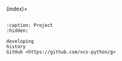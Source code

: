 (index)=

```{include} ../README.md

```

```{toctree}
:caption: Project
:hidden:

developing
history
GitHub <https://github.com/vcs-python/g>
```
